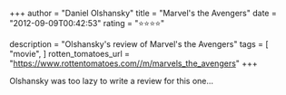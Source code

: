 +++
author = "Daniel Olshansky"
title = "Marvel's the Avengers"
date = "2012-09-09T00:42:53"
rating = "⭐⭐⭐⭐"

description = "Olshansky's review of Marvel's the Avengers"
tags = [
    "movie",
]
rotten_tomatoes_url = "https://www.rottentomatoes.com//m/marvels_the_avengers"
+++

Olshansky was too lazy to write a review for this one...
